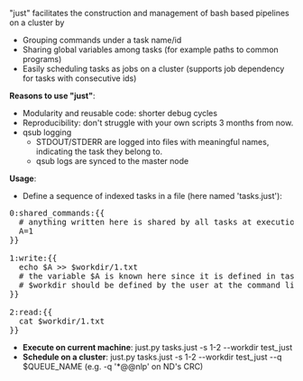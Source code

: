 "just" facilitates the construction and management of bash based pipelines on a cluster by 
* Grouping commands under a task name/id
* Sharing global variables among tasks (for example paths to common programs)
* Easily scheduling tasks as jobs on a cluster (supports job dependency for tasks with consecutive ids)

<b>Reasons to use "just"</b>:
* Modularity and reusable code: shorter debug cycles
* Reproducibility: don't struggle with your own scripts 3 months from now.
* qsub logging
  * STDOUT/STDERR are logged into files with meaningful names, indicating the task they belong to.
  * qsub logs are synced to the master node
 


<b>Usage</b>:
* Define a sequence of indexed tasks in a file (here named 'tasks.just'):

<pre>
0:shared_commands:{{
  # anything written here is shared by all tasks at execution time.
  A=1
}}

1:write:{{
  echo $A >> $workdir/1.txt 
  # the variable $A is known here since it is defined in task 0
  # $workdir should be defined by the user at the command line
}}

2:read:{{
  cat $workdir/1.txt
}}
</pre>

* <b>Execute on current machine</b>: just.py tasks.just -s 1-2 --workdir test_just
* <b>Schedule on a cluster</b>: just.py tasks.just -s 1-2 --workdir test_just --q $QUEUE_NAME (e.g. -q '*@@nlp' on ND's CRC)